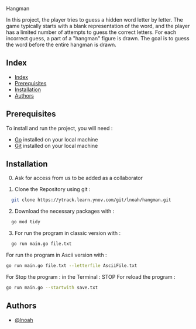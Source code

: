 
Hangman 

In this project, the player tries to guess a hidden word letter by letter. The game typically starts with a blank representation of the word, and the player has a limited number of attempts to guess the correct letters. For each incorrect guess, a part of a "hangman" figure is drawn. The goal is to guess the word before the entire hangman is drawn.

## Index

 - [Index](#index)
 - [Prerequisites](#prerequisites)
 - [Installation](#installation)
 - [Authors](#authors)

## Prerequisites

To install and run the project, you will need :

- [Go](https://go.dev/doc/install) installed on your local machine
- [Git](https://git-scm.com/downloads) installed on your local machine

## Installation

0. Ask for access from us to be added as a collaborator

1. Clone the Repository using git :
```bash
  git clone https://ytrack.learn.ynov.com/git/lnoah/hangman.git
```

2. Download the necessary packages with : 
```bash
  go mod tidy
```

3. For run the program in classic version with : 
```bash
  go run main.go file.txt
```
For run the program in Ascii version with :
```bash
go run main.go file.txt --letterfile AsciiFile.txt 
```
For Stop the program : 
in the Terminal : STOP 
For reload the program :
```bash
go run main.go --startwith save.txt
```
## Authors
- [@lnoah](https://ytrack.learn.ynov.com/git/lnoah)

